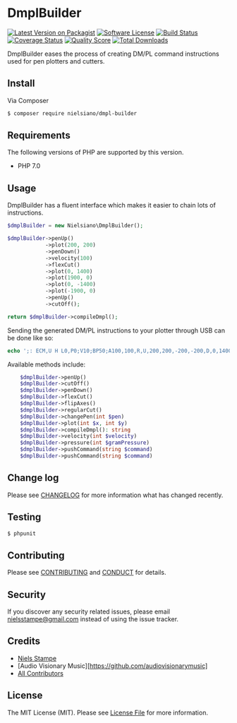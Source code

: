 # DmplBuilder

[![Latest Version on Packagist][ico-version]][link-packagist]
[![Software License][ico-license]](LICENSE.md)
[![Build Status][ico-travis]][link-travis]
[![Coverage Status][ico-scrutinizer]][link-scrutinizer]
[![Quality Score][ico-code-quality]][link-code-quality]
[![Total Downloads][ico-downloads]][link-downloads]

DmplBuilder eases the process of creating DM/PL command instructions used for pen plotters and cutters.

## Install

Via Composer

``` bash
$ composer require nielsiano/dmpl-builder
```

## Requirements

The following versions of PHP are supported by this version.

* PHP 7.0

## Usage

DmplBuilder has a fluent interface which makes it easier to chain lots of instructions.

``` php
$dmplBuilder = new Nielsiano\DmplBuilder();

$dmplBuilder->penUp()
            ->plot(200, 200)
            ->penDown()
            ->velocity(100)
            ->flexCut()
            ->plot(0, 1400)
            ->plot(1900, 0)
            ->plot(0, -1400)
            ->plot(-1900, 0)
            ->penUp()
            ->cutOff();

return $dmplBuilder->compileDmpl();
```

Sending the generated DM/PL instructions to your plotter through USB can be done like so:

``` php
echo ';: ECM,U H L0,P0;V10;BP50;A100,100,R,U,200,200,-200,-200,D,0,1400,1900,0,0,-1400,-1900,0,U,200,200,e' > /dev/usb/lp0
```

Available methods include:

``` php
    $dmplBuilder->penUp()
    $dmplBuilder->cutOff()
    $dmplBuilder->penDown()
    $dmplBuilder->flexCut()
    $dmplBuilder->flipAxes()
    $dmplBuilder->regularCut()
    $dmplBuilder->changePen(int $pen)
    $dmplBuilder->plot(int $x, int $y)
    $dmplBuilder->compileDmpl(): string
    $dmplBuilder->velocity(int $velocity)
    $dmplBuilder->pressure(int $gramPressure)
    $dmplBuilder->pushCommand(string $command)
    $dmplBuilder->pushCommand(string $command)
```

## Change log

Please see [CHANGELOG](CHANGELOG.md) for more information what has changed recently.

## Testing

``` bash
$ phpunit
```

## Contributing

Please see [CONTRIBUTING](CONTRIBUTING.md) and [CONDUCT](CONDUCT.md) for details.

## Security

If you discover any security related issues, please email nielsstampe@gmail.com instead of using the issue tracker.

## Credits

- [Niels Stampe][link-author]
- [Audio Visionary Music][https://github.com/audiovisionarymusic]
- [All Contributors][link-contributors]

## License

The MIT License (MIT). Please see [License File](LICENSE.md) for more information.

[ico-version]: https://img.shields.io/packagist/v/nielsiano/dmpl-builder.svg?style=flat-square
[ico-license]: https://img.shields.io/badge/license-MIT-brightgreen.svg?style=flat-square
[ico-travis]: https://img.shields.io/travis/nielsiano/dmpl-builder/master.svg?style=flat-square
[ico-scrutinizer]: https://img.shields.io/scrutinizer/coverage/g/nielsiano/dmpl-builder.svg?style=flat-square
[ico-code-quality]: https://img.shields.io/scrutinizer/g/nielsiano/dmpl-builder.svg?style=flat-square
[ico-downloads]: https://img.shields.io/packagist/dt/nielsiano/dmpl-builder.svg?style=flat-square

[link-packagist]: https://packagist.org/packages/nielsiano/dmpl-builder
[link-travis]: https://travis-ci.org/nielsiano/dmpl-builder
[link-scrutinizer]: https://scrutinizer-ci.com/g/nielsiano/dmpl-builder/code-structure
[link-code-quality]: https://scrutinizer-ci.com/g/nielsiano/dmpl-builder
[link-downloads]: https://packagist.org/packages/nielsiano/dmpl-builder
[link-author]: https://github.com/nielsiano
[link-contributors]: ../../contributors
